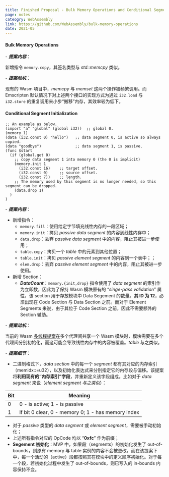 ```yaml
---
title: Finished Proposal - Bulk Memory Operations and Conditional Segment Initialization
page: notes
cateogry: WebAssembly
link: https://github.com/WebAssembly/bulk-memory-operations
date: 2021-05
---
```


#### Bulk Memory Operations

\- ***提案内容***：

新增指令 `memory.copy`，其签名类型与 *std::memcpy* 类似。

\- ***提案动机***：

现有的 Wasm 项目中，*memcpy* 与 *memset* 这两个操作被频繁调用。而 Emscripten 默认情况下对上述两个接口的实现方式为通过 `i32.load` 与 `i32.store` 的重复调用来小步“搬移”内存，其效率较为低下。

#### Conditional Segment Initialization

```wast
;; An example as below.
(import "a" "global" (global i32))  ;; global 0.
(memory 1)
(data (i32.const 0) "hello")   ;; data segment 0, is active so always copied.
(data "goodbye")               ;; data segment 1, is passive.
(func $start
  (if (global.get 0)
    ;; copy data segment 1 into memory 0 (the 0 is implicit)
    (memory.init 1
      (i32.const 16)    ;; target offset.
      (i32.const 0)     ;; source offset.
      (i32.const 7))    ;; length.
    ;; The memory used by this segment is no longer needed, so this segment can be dropped.
    (data.drop 1)
  )
)
```

\- ***提案内容***：

* 新增指令：
  * `memory.fill`：使用给定字节填充线性内存的一段区域；
  * `memory.init`：拷贝 *passive data segment* 的内容到线性内存中；
  * `data.drop`：丢弃 *passive data segment* 中的内容，阻止其被进一步使用；
  * `table.copy`：拷贝一个 *table* 中的元素到其他位置；
  * `table.init`：拷贝 *passive element segment* 的内容到一个表中；；
  * `elem.drop`：丢弃 *passive element segment* 中的内容，阻止其被进一步使用。
* 新增 Section：
  * ***DataCount***：`memory.{init,drop}` 指令使用了 *data segment* 的索引作为立即数，因此为了保持 Wasm 模块原有的 “*singe-pass validation*” 属性，该 section 用于存放模块中 Data Segement 的数量。**其 ID 为 12**，必须出现在 Code Section 与 Data Section 之前。而对于 Element Segments 来说，由于其位于 Code Section 之前，因此不需要额外的 Section 辅助。

\- ***提案动机***：

当前的 Wasm <u>[多线程提案](https://github.com/WebAssembly/threads)</u>在多个代理间共享一个 Wasm 模块时，模块需要在多个代理间分别初始化，而这可能会导致线性内存中的内容被覆盖。*table* 与之类似。

\- ***提案细节***：

* 二进制格式下，*data section* 中的每一个 *segment* 都有其对应的内存索引（memidx::=u32），以及初始化表达式来分别指定它的内存段与偏移。该提案将**利用现有的“内存索引”字段**，并重新定义该字段组成。比如对于 *data segment* 来说（*element segment 与之类似*）：

|  Bit   | Meaning  |
|  ----  | ----  |
| 0  | 0 - is active; 1 - is passive |
| 1  | If bit 0 clear, 0 - memory 0; 1 - has memory index |

* 对于 *passive* 类型的 *data segment* 或 *element segment*，需要被手动初始化；
* 上述所有指令对应的 OpCode 均以 “**0xfc**” 作为前缀；
* **Segement 初始化**：MVP 中，如果段（segments）的初始化发生了 out-of-bounds，则原有 memory 与 table 实例的内容不会被更改。而在该提案下中，每一个活动的（active）段都按照其在模块中的定义顺序初始化。对于每一个段，若初始化过程中发生了 out-of-bounds，则已写入的 in-bounds 内容保持不变。

